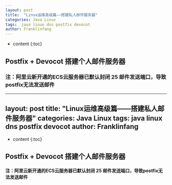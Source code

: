 ```yaml
---
layout: post
title:  "Linux运维高级篇——搭建私人邮件服务器"
categories: Java Linux 
tags:  java linux dns postfix devocot 
author: Franklinfang
---
```


* content
{:toc}

##  Postfix + Devocot 搭建个人邮件服务器

### 注：阿里云新开通的ECS云服务器已默认封闭 25 邮件发送端口，导致postfix无法发送邮件


---
layout: post
title:  "Linux运维高级篇——搭建私人邮件服务器"
categories: Java Linux 
tags:  java linux dns postfix devocot 
author: Franklinfang
---

* content
{:toc}

##  Postfix + Devocot 搭建个人邮件服务器

#### 注：阿里云新开通的ECS云服务器已默认封闭 25 邮件发送端口，导致postfix无法发送邮件


